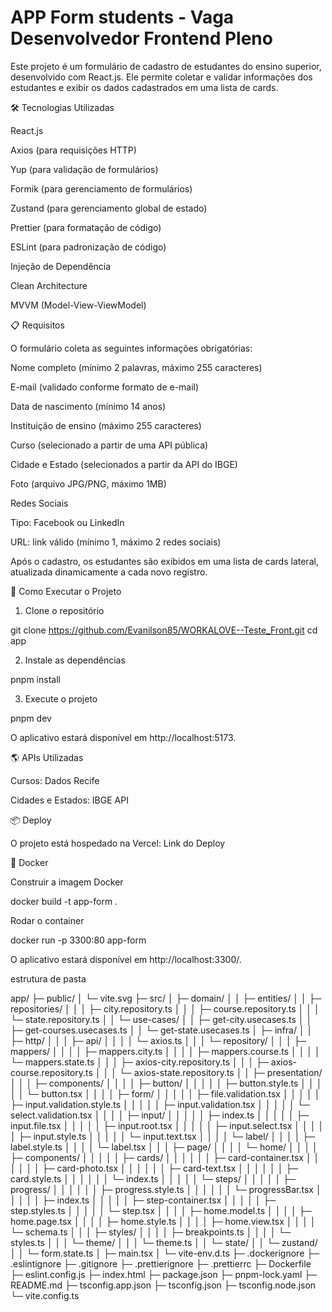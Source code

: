 # APP Form students - Vaga Desenvolvedor Frontend Pleno

Este projeto é um formulário de cadastro de estudantes do ensino superior, desenvolvido com React.js. Ele permite coletar e validar informações dos estudantes e exibir os dados cadastrados em uma lista de cards.

🛠️ Tecnologias Utilizadas

React.js

Axios (para requisições HTTP)

Yup (para validação de formulários)

Formik (para gerenciamento de formulários)

Zustand (para gerenciamento global de estado)

Prettier (para formatação de código)

ESLint (para padronização de código)

Injeção de Dependência

Clean Architecture

MVVM (Model-View-ViewModel)

📋 Requisitos

O formulário coleta as seguintes informações obrigatórias:

Nome completo (mínimo 2 palavras, máximo 255 caracteres)

E-mail (validado conforme formato de e-mail)

Data de nascimento (mínimo 14 anos)

Instituição de ensino (máximo 255 caracteres)

Curso (selecionado a partir de uma API pública)

Cidade e Estado (selecionados a partir da API do IBGE)

Foto (arquivo JPG/PNG, máximo 1MB)

Redes Sociais

Tipo: Facebook ou LinkedIn

URL: link válido (mínimo 1, máximo 2 redes sociais)

Após o cadastro, os estudantes são exibidos em uma lista de cards lateral, atualizada dinamicamente a cada novo registro.

🚀 Como Executar o Projeto

1. Clone o repositório

git clone https://github.com/Evanilson85/WORKALOVE--Teste_Front.git
cd app

2. Instale as dependências

pnpm install

3. Execute o projeto

pnpm dev

O aplicativo estará disponível em http://localhost:5173.

🌎 APIs Utilizadas

Cursos: Dados Recife

Cidades e Estados: IBGE API

📦 Deploy

O projeto está hospedado na Vercel: Link do Deploy

🐳 Docker

Construir a imagem Docker

docker build -t app-form .

Rodar o container

docker run -p 3300:80 app-form

O aplicativo estará disponível em http://localhost:3300/.

estrutura de pasta

app/
├─ public/
│ └─ vite.svg
├─ src/
│ ├─ domain/
│ │ ├─ entities/
│ │ ├─ repositories/
│ │ │ ├─ city.repository.ts
│ │ │ ├─ course.repository.ts
│ │ │ └─ state.repository.ts
│ │ └─ use-cases/
│ │ ├─ get-city.usecases.ts
│ │ ├─ get-courses.usecases.ts
│ │ └─ get-state.usecases.ts
│ ├─ infra/
│ │ ├─ http/
│ │ │ ├─ api/
│ │ │ │ └─ axios.ts
│ │ │ └─ repository/
│ │ │ ├─ mappers/
│ │ │ │ ├─ mappers.city.ts
│ │ │ │ ├─ mappers.course.ts
│ │ │ │ └─ mappers.state.ts
│ │ │ ├─ axios-city.repository.ts
│ │ │ ├─ axios-course.repository.ts
│ │ │ └─ axios-state.repository.ts
│ │ ├─ presentation/
│ │ │ ├─ components/
│ │ │ │ ├─ button/
│ │ │ │ │ ├─ button.style.ts
│ │ │ │ │ └─ button.tsx
│ │ │ │ ├─ form/
│ │ │ │ │ ├─ file.validation.tsx
│ │ │ │ │ ├─ input.validation.style.ts
│ │ │ │ │ ├─ input.validation.tsx
│ │ │ │ │ └─ select.validation.tsx
│ │ │ │ ├─ input/
│ │ │ │ │ ├─ index.ts
│ │ │ │ │ ├─ input.file.tsx
│ │ │ │ │ ├─ input.root.tsx
│ │ │ │ │ ├─ input.select.tsx
│ │ │ │ │ ├─ input.style.ts
│ │ │ │ │ └─ input.text.tsx
│ │ │ │ └─ label/
│ │ │ │ ├─ label.style.ts
│ │ │ │ └─ label.tsx
│ │ │ ├─ page/
│ │ │ │ └─ home/
│ │ │ │ ├─ components/
│ │ │ │ │ ├─ cards/
│ │ │ │ │ │ ├─ card-container.tsx
│ │ │ │ │ │ ├─ card-photo.tsx
│ │ │ │ │ │ ├─ card-text.tsx
│ │ │ │ │ │ ├─ card.style.ts
│ │ │ │ │ │ └─ index.ts
│ │ │ │ │ └─ steps/
│ │ │ │ │ ├─ progress/
│ │ │ │ │ │ ├─ progress.style.ts
│ │ │ │ │ │ └─ progressBar.tsx
│ │ │ │ │ ├─ index.ts
│ │ │ │ │ ├─ step-container.tsx
│ │ │ │ │ ├─ step.styles.ts
│ │ │ │ │ └─ step.tsx
│ │ │ │ ├─ home.model.ts
│ │ │ │ ├─ home.page.tsx
│ │ │ │ ├─ home.style.ts
│ │ │ │ ├─ home.view.tsx
│ │ │ │ └─ schema.ts
│ │ │ ├─ styles/
│ │ │ │ ├─ breakpoints.ts
│ │ │ │ └─ styles.ts
│ │ │ └─ theme/
│ │ │ └─ theme.ts
│ │ └─ state/
│ │ └─ zustand/
│ │ └─ form.state.ts
│ ├─ main.tsx
│ └─ vite-env.d.ts
├─ .dockerignore
├─ .eslintignore
├─ .gitignore
├─ .prettierignore
├─ .prettierrc
├─ Dockerfile
├─ eslint.config.js
├─ index.html
├─ package.json
├─ pnpm-lock.yaml
├─ README.md
├─ tsconfig.app.json
├─ tsconfig.json
├─ tsconfig.node.json
└─ vite.config.ts
